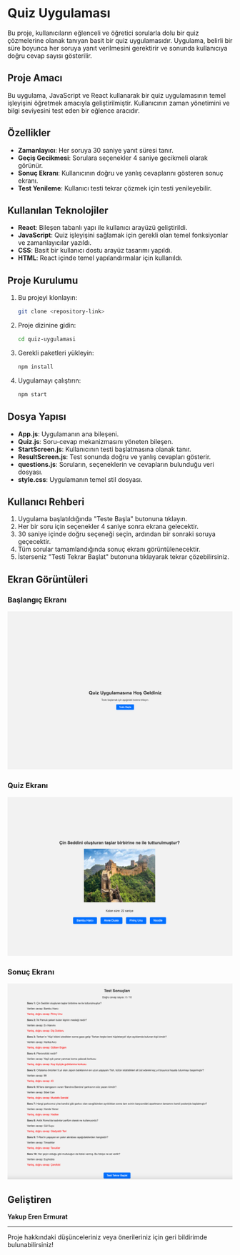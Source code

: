 # Quiz Uygulaması

Bu proje, kullanıcıların eğlenceli ve öğretici sorularla dolu bir quiz çözmelerine olanak tanıyan basit bir quiz uygulamasıdır. Uygulama, belirli bir süre boyunca her soruya yanıt verilmesini gerektirir ve sonunda kullanıcıya doğru cevap sayısı gösterilir.

## Proje Amacı

Bu uygulama, JavaScript ve React kullanarak bir quiz uygulamasının temel işleyişini öğretmek amacıyla geliştirilmiştir. Kullanıcının zaman yönetimini ve bilgi seviyesini test eden bir eğlence aracıdır.

## Özellikler

- **Zamanlayıcı**: Her soruya 30 saniye yanıt süresi tanır.
- **Geçiş Gecikmesi**: Sorulara seçenekler 4 saniye gecikmeli olarak görünür.
- **Sonuç Ekranı**: Kullanıcının doğru ve yanlış cevaplarını gösteren sonuç ekranı.
- **Test Yenileme**: Kullanıcı testi tekrar çözmek için testi yenileyebilir.

## Kullanılan Teknolojiler

- **React**: Bileşen tabanlı yapı ile kullanıcı arayüzü geliştirildi.
- **JavaScript**: Quiz işleyişini sağlamak için gerekli olan temel fonksiyonlar ve zamanlayıcılar yazıldı.
- **CSS**: Basit bir kullanıcı dostu arayüz tasarımı yapıldı.
- **HTML**: React içinde temel yapılandırmalar için kullanıldı.

## Proje Kurulumu

1. Bu projeyi klonlayın:
    ```bash
    git clone <repository-link>
    ```
2. Proje dizinine gidin:
    ```bash
    cd quiz-uygulamasi
    ```
3. Gerekli paketleri yükleyin:
    ```bash
    npm install
    ```
4. Uygulamayı çalıştırın:
    ```bash
    npm start
    ```

## Dosya Yapısı

- **App.js**: Uygulamanın ana bileşeni.
- **Quiz.js**: Soru-cevap mekanizmasını yöneten bileşen.
- **StartScreen.js**: Kullanıcının testi başlatmasına olanak tanır.
- **ResultScreen.js**: Test sonunda doğru ve yanlış cevapları gösterir.
- **questions.js**: Soruların, seçeneklerin ve cevapların bulunduğu veri dosyası.
- **style.css**: Uygulamanın temel stil dosyası.

## Kullanıcı Rehberi

1. Uygulama başlatıldığında "Teste Başla" butonuna tıklayın.
2. Her bir soru için seçenekler 4 saniye sonra ekrana gelecektir.
3. 30 saniye içinde doğru seçeneği seçin, ardından bir sonraki soruya geçecektir.
4. Tüm sorular tamamlandığında sonuç ekranı görüntülenecektir.
5. İsterseniz "Testi Tekrar Başlat" butonuna tıklayarak tekrar çözebilirsiniz.

## Ekran Görüntüleri

### Başlangıç Ekranı
![Başlangıç Ekranı](./StartScreen.png)

### Quiz Ekranı
![Quiz Ekranı](./QuizScreen.png)

### Sonuç Ekranı
![Sonuç Ekranı](./ResultScreen.png)

## Geliştiren

**Yakup Eren Ermurat**

---

Proje hakkındaki düşünceleriniz veya önerileriniz için geri bildirimde bulunabilirsiniz!
